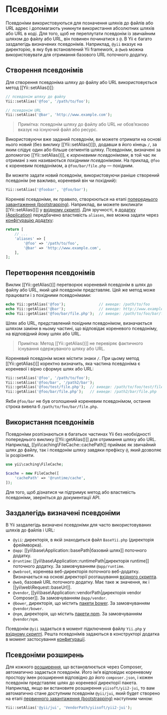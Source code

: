 Псевдоніми
==========

Псевдоніми використовуються для позначення шляхів до файлів або URL адрес і допомагають уникнути використання абсолютних шляхів 
або URL в коді. Для того, щоб не переплутати псевдонім із звичайним шляхом до файлу або URL, він повинен починатися з `@`. В Yii 
є багато заздалегідь визначених псевдонімів. Наприклад, `@yii` вказує на директорію, в яку був встановлений 
Yii framework, а `@web` можна використовувати для отримання базового URL поточного додатку.


Створення псевдонімів <span id="defining-aliases"></span>
---------------------

Для створення псевдоніма шляху до файлу або URL використовується метод [[Yii::setAlias()]]:

```php
// псевдонім шляху до файлу
Yii::setAlias('@foo', '/path/to/foo');

// псевдонім URL
Yii::setAlias('@bar', 'http://www.example.com');
```

> Примітка: псевдонім шляху до файлу або URL *не* обовʼязково вказує на існуючий файл або ресурс.

Використовуючи вже заданий псевдонім, ви можете отримати на основі нього новий (без виклику [[Yii::setAlias()]]),
додавши в його кінець `/`, за яким слідує один або більше сегментів шляху. Псевдоніми, визначені за допомогою
[[Yii::setAlias()]], є *кореневими псевдонімами*, в той час як отримані з них називаються *похідними псевдонімами*.
На приклад, `@foo` є кореневим псевдонімом, а `@foo/bar/file.php` — похідним.

Ви можете задати новий псевдонім, використовуючи раніше створений псевдонім (не важливо, кореневий він чи похідний):

```php
Yii::setAlias('@foobar', '@foo/bar');
```

Кореневі псевдоніми, як правило, створюються на етапі [попереднього завантаження (bootstrapping)](runtime-bootstrapping.md).
Наприклад, ви можете викликати [[Yii::setAlias()]] у [вхідному скрипті](structure-entry-scripts.md). Для зручності, в
[додатку (Application)](structure-applications.md) передбачено властивість `aliases`, яке можна задати через
[конфігурацію додатку](concept-configurations.md):

```php
return [
    // ...
    'aliases' => [
        '@foo' => '/path/to/foo',
        '@bar' => 'http://www.example.com',
    ],
];
```


Перетворення псевдонімів <span id="resolving-aliases"></span>
------------------------

Виклик [[Yii::getAlias()]] перетворює кореневий псевдонім в шлях до файлу або URL, який цей псевдонім представляє.
Цей же метод може працювати і з похідними псевдонімами:

```php
echo Yii::getAlias('@foo');               // виведе: /path/to/foo
echo Yii::getAlias('@bar');               // виведе: http://www.example.com
echo Yii::getAlias('@foo/bar/file.php');  // виведе: /path/to/foo/bar/file.php
```

Шлях або URL, представлений похідним псевдонімом, визначається шляхом заміни в ньому частині, що відповідає кореневого псевдоніму, 
на відповідний йому шлях або URL.

> Примітка: Метод [[Yii::getAlias()]] не перевіряє фактичного існування одержуваного шляху або URL.

Кореневий псевдонім може містити знаки `/`. При цьому метод [[Yii::getAlias()]] коректно визначить, яка частина 
псевдоніма є кореневої і вірно сформує шлях або URL:

```php
Yii::setAlias('@foo', '/path/to/foo');
Yii::setAlias('@foo/bar', '/path2/bar');
Yii::getAlias('@foo/test/file.php');  // виведе: /path/to/foo/test/file.php
Yii::getAlias('@foo/bar/file.php');   // виведе: /path2/bar/file.php
```

Якби `@foo/bar` не був оголошений кореневим псевдонімом, остання строка вивела б `/path/to/foo/bar/file.php`.


Використання псевдонімів <span id="using-aliases"></span>
------------------------

Псевдоніми розпізнаються в багатьох частинах Yii без необхідності попереднього виклику [[Yii::getAlias()]]
для отримання шляху або URL. Наприклад, [[yii\caching\FileCache::cachePath]] приймає як звичайний шлях до файлу, 
так і псевдонім шляху завдяки префіксу `@`, який дозволяє їх розрізняти.

```php
use yii\caching\FileCache;

$cache = new FileCache([
    'cachePath' => '@runtime/cache',
]);
```

Для того, щоб дізнатися чи підтримує метод або властивість псевдоніми, зверніться до документації API.


Заздалегідь визначені псевдоніми <span id="predefined-aliases"></span>
--------------------------------

В Yii заздалегідь визначені псевдоніми для часто використовуваних шляхів до файлів і URL:

- `@yii`: директорія, в якій знаходиться файл `BaseYii.php` (директорія фреймворка).
- `@app`: [[yii\base\Application::basePath|базовий шлях]] поточного додатку.
- `@runtime`: [[yii\base\Application::runtimePath|директорія runtime]] поточного додатку. За замовчуванням `@app/runtime`.
- `@webroot`, коренева веб-директорія поточного веб-додатку. Визначається на основі директорії розташування [вхідного скрипта](structure-entry-scripts.md).
- `@web`, базовий URL поточного додатку. Має таке ж значення, як і [[yii\web\Request::baseUrl]].
- `@vendor`, [[yii\base\Application::vendorPath|директорія vendor Composer]]. За замовчуванням `@app/vendor`.
- `@bower`, директорія, що містить [пакети bower](http://bower.io/). За замовчуванням `@vendor/bower`.
- `@npm`, директорія, що містить [пакети npm](https://www.npmjs.org/). За замовчуванням `@vendor/npm`.

Псевдонім `@yii` задається в момент підключення файлу `Yii.php` у [вхідному скрипті](structure-entry-scripts.md).
Решта псевдонімів задаються в конструкторі додатка в момент застосування [конфигурації](concept-configurations.md).


Псевдоніми розширень <span id="extension-aliases"></span>
--------------------

Для кожного [розширення](structure-extensions.md), що встановлюється через Composer, автоматично задається псевдонім. 
Його імʼя відповідає кореневому простору імен розширення відповідно до його `composer.json`, і кожен псевдонім представляє 
шлях до кореневої директорії пакета. Наприклад, якщо ви встановите розширення `yiisoft/yii2-jui`, 
то вам автоматично стане доступним псевдонім `@yii/jui`, який будет створено на етапі 
[первинного завантаження (bootstrapping)](runtime-bootstrapping.md) наступним чином:

```php
Yii::setAlias('@yii/jui', 'VendorPath/yiisoft/yii2-jui');
```
